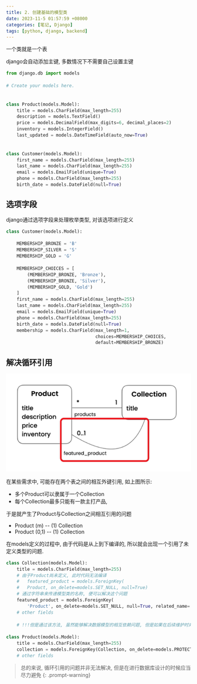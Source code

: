 ```yaml
---
title: 2. 创建基础的模型类
date: 2023-11-5 01:57:59 +08000
categories: [笔记, Django]
tags: [python, django, backend]
---
```


一个类就是一个表

django会自动添加主键, 多数情况下不需要自己设置主键

```python
from django.db import models

# Create your models here.


class Product(models.Model):
    title = models.CharField(max_length=255)
    description = models.TextField()
    price = models.DecimalField(max_digits=6, decimal_places=2)
    inventory = models.IntegerField()
    last_updated = models.DateTimeField(auto_now=True)


class Customer(models.Model):
    first_name = models.CharField(max_length=255)
    last_name = models.CharField(max_length=255)
    email = models.EmailField(unique=True)
    phone = models.CharField(max_length=255)
    birth_date = models.DateField(null=True)

```

## 选项字段

django通过选项字段来处理枚举类型, 对该选项进行定义

```python
class Customer(models.Model):

    MEMBERSHIP_BRONZE = 'B'
    MEMBERSHIP_SILVER = 'S'
    MEMBERSHIP_GOLD = 'G'

    MEMBERSHIP_CHOICES = [
        (MEMBERSHIP_BRONZE, 'Bronze'),
        (MEMBERSHIP_BRONZE, 'Silver'),
        (MEMBERSHIP_GOLD, 'Gold')
    ]
    first_name = models.CharField(max_length=255)
    last_name = models.CharField(max_length=255)
    email = models.EmailField(unique=True)
    phone = models.CharField(max_length=255)
    birth_date = models.DateField(null=True)
    membership = models.CharField(max_length=1,
                                  choices=MEMBERSHIP_CHOICES,
                                  default=MEMBERSHIP_BRONZE)

```

## 解决循环引用

![image-20231109160342949](/assets/img/image-20231109160342949.png)

在某些需求中, 可能存在两个表之间的相互外键引用, 如上图所示:

* 多个Product可以隶属于一个Collection
* 每个Collection最多只能有一款主打产品,

于是就产生了Product与Collection之间相互引用的问题

* Product (m) -- (1) Collection
* Product (0,1) -- (1) Collection

在models定义的过程中, 由于代码是从上到下编译的, 所以就会出现一个引用了未定义类型的问题.

```python
class Collection(models.Model):
    title = models.CharField(max_length=255)
    # 由于Product尚未定义, 此时代码无法编译
    #   featured_product = models.ForeignKey(
    #   Product, on_delete=models.SET_NULL, null=True)
    # 通过字符串来传递模型类的名称, 便可以解决这个问题
    featured_product = models.ForeignKey(
        'Product', on_delete=models.SET_NULL, null=True, related_name='+')
    # other fields
    
    # !!!但是通过该方法, 虽然能够解决数据模型的相互依赖问题, 但是如果在后续维护时对Product进行重名经操作, 上面的字符串是不会同时修改的, 也就有可能引起其他异常
    
class Product(models.Model):
    title = models.CharField(max_length=255)
    collection = models.ForeignKey(Collection, on_delete=models.PROTECT)
    # other fields
```

> 总的来说, 循环引用的问题并非无法解决, 但是在进行数据库设计的时候应当尽力避免
{: .prompt-warning}
